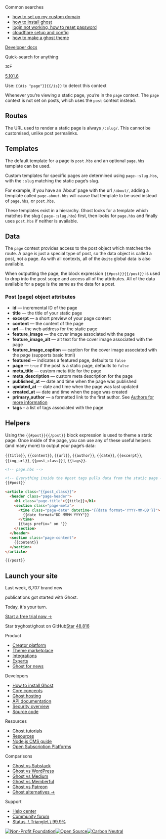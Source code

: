 Common searches

- [how to set up my custom domain](https://ghost.org/help/using-custom-domains/)
- [how to install ghost](https://ghost.org/docs/install/)
- [login not working, how to reset password](https://ghost.org/help/how-do-i-reset-my-password/)
- [cloudflare setup and config](https://ghost.org/help/cloudflare-domain-setup/)
- [how to make a ghost theme](https://ghost.org/docs/themes/)

[Developer docs](https://ghost.org/docs/)

Quick-search for anything

⌘F

[5.101.6](https://github.com/tryghost/ghost/)

Use: `{{#is "page"}}{{/is}}` to detect this context

Whenever you’re viewing a static page, you’re in the `page` context. The `page` context is not set on posts, which uses the `post` context instead.

## Routes

The URL used to render a static page is always `/:slug/`. This cannot be customised, unlike post permalinks.

## Templates

The default template for a page is `post.hbs` and an optional `page.hbs` template can be used.

Custom templates for specific pages are determined using `page-:slug.hbs`, with the `:slug` matching the static page’s slug.

For example, if you have an ‘About’ page with the url `/about/`, adding a template called `page-about.hbs` will cause that template to be used instead of `page.hbs`, or `post.hbs`.

These templates exist in a hierarchy. Ghost looks for a template which matches the slug ( `page-:slug.hbs`) first, then looks for `page.hbs` and finally uses `post.hbs` if neither is available.

## Data

The `page` context provides access to the post object which matches the route. A page is just a special type of post, so the data object is called a post, not a page. As with all contexts, all of the `@site` global data is also available.

When outputting the page, the block expression `{{#post}}{{/post}}` is used to drop into the post scope and access all of the attributes. All of the data available for a page is the same as the data for a post.

### Post (page) object attributes

- **id** — incremental ID of the page
- **title** — the title of your static page
- **excerpt** — a short preview of your page content
- **content** — the content of the page
- **url** — the web address for the static page
- **feature\_image** — the cover image associated with the page
- **feature\_image\_alt** — alt text for the cover image associated with the page
- **feature\_image\_caption** — caption for the cover image associated with the page (supports basic html)
- **featured** — indicates a featured page, defaults to `false`
- **page** — `true` if the post is a static page, defaults to `false`
- **meta\_title** — custom meta title for the page
- **meta\_description** — custom meta description for the page
- **published\_at** — date and time when the page was published
- **updated\_at** — date and time when the page was last updated
- **created\_at** — date and time when the page was created
- **primary\_author** — a formatted link to the first author. See [Authors for more information](https://ghost.org/docs/themes/helpers/authors/)
- **tags** \- a list of tags associated with the page

## Helpers

Using the `{{#post}}{{/post}}` block expression is used to theme a static page. Once inside of the page, you can use any of these useful helpers (and many more) to output your page’s data:

`{{title}}`, `{{content}}`, `{{url}}`, `{{author}}`, `{{date}}`, `{{excerpt}}`, `{{img_url}}`, `{{post_class}}]`, `{{tags}}`.

```html
<!-- page.hbs -->

<!-- Everything inside the #post tags pulls data from the static page -->
{{#post}}

<article class="{{post_class}}">
  <header class="page-header">
    <h1 class="page-title">{{title}}</h1>
    <section class="page-meta">
      <time class="page-date" datetime="{{date format='YYYY-MM-DD'}}">
        {{date format="DD MMMM YYYY"}}
      </time>
      {{tags prefix=" on "}}
    </section>
  </header>
  <section class="page-content">
    {{content}}
  </section>
</article>

{{/post}}

```

## Launch your site

Last week, 6,707 brand new

publications got started with Ghost.

Today, it's your turn.

[Start a free trial now →](https://account.ghost.org/signup/)

Star tryghost/ghost on GitHub[Star](https://github.com/tryghost/ghost) [48,816](https://github.com/tryghost/ghost/stargazers)

Product

- [Creator platform](https://ghost.org/)
- [Theme marketplace](https://ghost.org/marketplace/)
- [Integrations](https://ghost.org/integrations/)
- [Experts](https://ghost.org/experts/)
- [Ghost for news](https://ghost.org/news/)

Developers

- [How to install Ghost](https://ghost.org/docs/install/)
- [Core concepts](https://ghost.org/docs/)
- [Ghost hosting](https://ghost.org/pricing/)
- [API documentation](https://ghost.org/docs/content-api/)
- [Security overview](https://ghost.org/docs/security/)
- [Source code](https://github.com/TryGhost/Ghost)

Resources

- [Ghost tutorials](https://ghost.org/tutorials/)
- [Resources](https://ghost.org/resources/)
- [Node.js CMS guide](https://nodecms.guide/)
- [Open Subscription Platforms](https://opensubscriptionplatforms.com/)

Comparisons

- [Ghost vs Substack](https://ghost.org/vs/substack/)
- [Ghost vs WordPress](https://ghost.org/vs/wordpress/)
- [Ghost vs Medium](https://ghost.org/vs/medium/)
- [Ghost vs Memberful](https://ghost.org/vs/memberful/)
- [Ghost vs Patreon](https://ghost.org/vs/patreon/)
- [Ghost alternatives →](https://ghost.org/alternatives/)

Support

- [Help center](https://ghost.org/help/)
- [Community forum](https://forum.ghost.org/)
- [Status  \\
Triangle\\
\\
99.9%](https://status.ghost.org/)

[![Non-Profit Foundation](https://ghost.org/images/logos/indie.svg)](https://ghost.org/about/)[![Open Source](https://ghost.org/images/logos/opensource.svg)](https://github.com/tryghost)[![Carbon Neutral](https://ghost.org/images/logos/carbonneutral.svg)](https://climate.stripe.com/6MNofu)